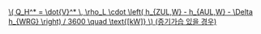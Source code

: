 <a href="/eco2_guide_center/1.%20ECO2%20Logic%20Guide/Hee1_Equation_List.html" class="equation-link" target="_blank" rel="noopener noreferrer">
  \( Q_H^* = \dot{V}^* \, \rho_L \cdot \left( h_{ZUL,W} - h_{AUL,W} - \Delta h_{WRG} \right) / 3600 \quad \text{[kW]} \)  <span class="note">(증기가습 있을 경우)</span>
</a>

